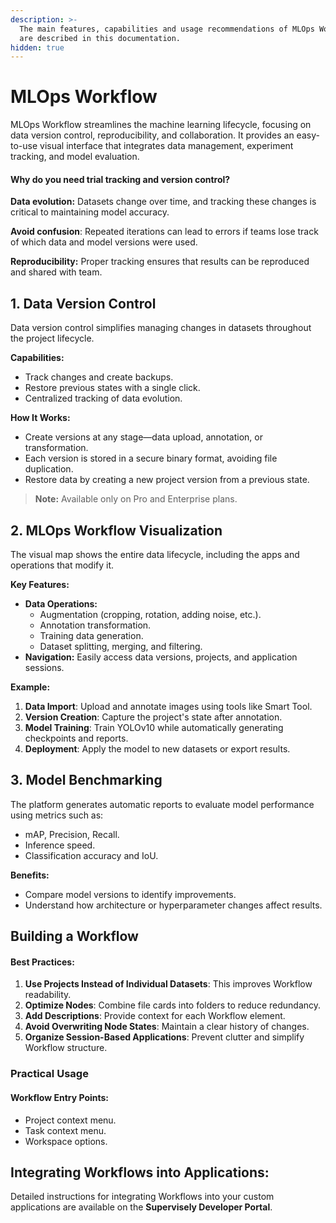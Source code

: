 ```yaml
---
description: >-
  The main features, capabilities and usage recommendations of MLOps Workflow
  are described in this documentation.
hidden: true
---
```


# MLOps Workflow

MLOps Workflow streamlines the machine learning lifecycle, focusing on data version control, reproducibility, and collaboration. It provides an easy-to-use visual interface that integrates data management, experiment tracking, and model evaluation.

#### Why do you need trial tracking and version control?&#x20;

**Data evolution:** Datasets change over time, and tracking these changes is critical to maintaining model accuracy.

**Avoid confusion**: Repeated iterations can lead to errors if teams lose track of which data and model versions were used.&#x20;

**Reproducibility:** Proper tracking ensures that results can be reproduced and shared with team.

## 1. Data Version Control

Data version control simplifies managing changes in datasets throughout the project lifecycle.

**Capabilities:**

* Track changes and create backups.
* Restore previous states with a single click.
* Centralized tracking of data evolution.

**How It Works:**

* Create versions at any stage—data upload, annotation, or transformation.
* Each version is stored in a secure binary format, avoiding file duplication.
* Restore data by creating a new project version from a previous state.

> **Note:** Available only on Pro and Enterprise plans.

## 2. MLOps Workflow Visualization

The visual map shows the entire data lifecycle, including the apps and operations that modify it.

**Key Features:**

* **Data Operations:**
  * Augmentation (cropping, rotation, adding noise, etc.).
  * Annotation transformation.
  * Training data generation.
  * Dataset splitting, merging, and filtering.
* **Navigation:** Easily access data versions, projects, and application sessions.

**Example:**

1. **Data Import**: Upload and annotate images using tools like Smart Tool.
2. **Version Creation**: Capture the project's state after annotation.
3. **Model Training**: Train YOLOv10 while automatically generating checkpoints and reports.
4. **Deployment**: Apply the model to new datasets or export results.

## 3. Model Benchmarking

The platform generates automatic reports to evaluate model performance using metrics such as:

* mAP, Precision, Recall.
* Inference speed.
* Classification accuracy and IoU.

**Benefits:**

* Compare model versions to identify improvements.
* Understand how architecture or hyperparameter changes affect results.

## Building a Workflow

#### **Best Practices:**

1. **Use Projects Instead of Individual Datasets**: This improves Workflow readability.
2. **Optimize Nodes**: Combine file cards into folders to reduce redundancy.
3. **Add Descriptions**: Provide context for each Workflow element.
4. **Avoid Overwriting Node States**: Maintain a clear history of changes.
5. **Organize Session-Based Applications**: Prevent clutter and simplify Workflow structure.

### **Practical Usage**

#### **Workflow Entry Points:**

* Project context menu.
* Task context menu.
* Workspace options.

## **Integrating Workflows into Applications:**

Detailed instructions for integrating Workflows into your custom applications are available on the **Supervisely Developer Portal**.
